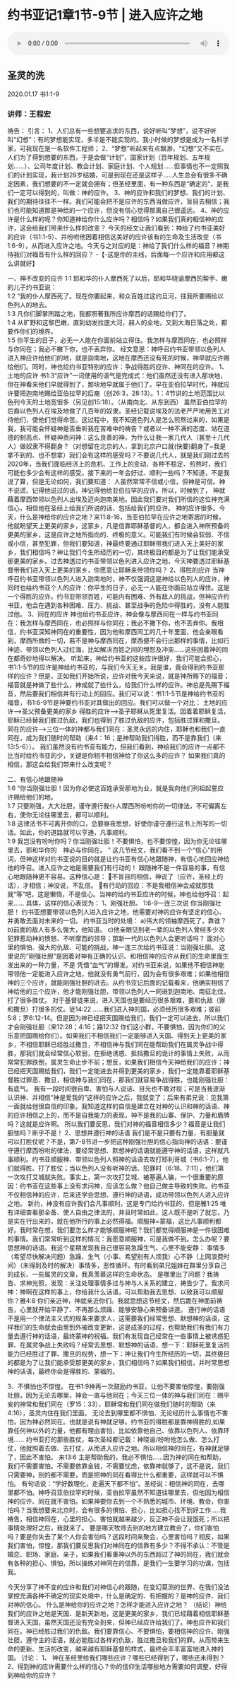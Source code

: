 # 约书亚记1章1节-9节 | 进入应许之地

<audio style="width: 100%;" preload="false" controls controlslist="nodownload"><source src="https://file.simai.life/audio/mp3/2021/shu_1-1-9.mp3" type="audio/mpeg">Your browser does not support the audio element.</audio>

## 圣灵的洗
2020.01.17 
书1:1-9
### 讲师：王程宏

祷告：
引言：
1、人们总有一些想要追求的东西，说好听叫“梦想”，说不好听叫“幻想”；有的梦想能实现，多半是不能实现的。我小时候的梦想是成为一名科学家，可我现在是一名软件工程师；
2、“梦想”听起来有点飘渺，“幻想”又不实在。人们为了得到想要的东西，于是会做“计划”，国家计划（百年规划、五年规划……）、公司年度计划、教会计划、家庭计划、个人规划……但事情也不一定照我们的计划实现，我计划28岁结婚，可是到现在还是这样子…..人生总会有很多不确定因素，我们想要的不一定就会拥有；但圣经里面，有一种东西是“确定的”，是我们一定可以得到的，叫做：神的应许。
3、神的应许和我们的梦想、我们的计划、我们的期待往往不一样。我们可能会把不是应许的东西当做应许，盲目去相信；我们也可能知道那是神给的一个应许，但没有信心觉得那离自己很遥远。
4、神的应许是什么样的呢？你知道神给你什么应许吗？相信吗？如果我们真的相信神的应许，这会给我们带来什么样的改变？ 
今天的经文让我们看到：神给了约书亚美好的应许（书1:1-5）、并吩咐他因着相信这美好的应许该有的生命及生活改变（书1:6-9），从而进入应许之地。今天与之对应的是：神给了我们什么样的福音？神期待我们对福音有什么样的回应？ -【-这是你的主线，后面每一个应许和应用都这么讲就好】

一、神不改变的应许
1:1  耶和华的仆人摩西死了以后，耶和华晓谕摩西的帮手、嫩的儿子约书亚说：  
1:2  “我的仆人摩西死了。现在你要起来，和众百姓过这约旦河，往我所要赐给以色列人的地去。  
1:3  凡你们脚掌所踏之地，我都照著我所应许摩西的话赐给你们了。  
1:4  从旷野和这黎巴嫩，直到幼发拉底大河，赫人的全地，又到大海日落之处，都要作你们的境界。  
1:5  你平生的日子，必无一人能在你面前站立得住。我怎样与摩西同在，也必照样与你同在；我必不撇下你，也不丢弃你。
经文意思：神呼召约书亚带领以色列人进入神应许给他们的地，就是迦南地，这地在摩西还没有死的时候，神早就应许赐给他们。同时，神也给约书亚特别的应许：争战得胜的应许、神同在的应许。
1、土地的应许
书1:3“应许”一词使用的语气是完成式：他们虽然还没有进入那块地，但在神看来他们早就得到了，那块地早就属于他们了。早在亚伯拉罕时代，神就应许要把迦南地赐给亚伯拉罕的后裔（创26:3，28:13）。1：4节讲的土地范围比以色列今天的土地宽很多（另见创15:18）。（从南向北、从东到西）
虽然亚伯拉罕的后裔以色列人在埃及地做了几百年的奴隶。圣经记载说埃及的法老严严地用苦工对待他们，使他们觉得命苦。这过程中，我不知道色列人是怎么煎熬过来的，如果是我，我可能会怀疑神是否垂听我在苦难中的祷告？或者以一种不满的态度、站在道德的制高点、怀疑神责问神：这么良善的神，为什么让我一家几代人（甚至十几代人）做奴隶不得翻身？（对想留在北京的人，拿到北京户口就(快要)翻身了~我是拿不到的、也不想拿）我们会有这样的感受吗？不要说几代人，就是我们刚过去的2020年，当我们面临经济上的危机、工作上的变动、各种不稳定、煎熬时，我们可能也多少会有这样的感受。接下来的一年会好过、顺利一些吗？不知道，不是我说了算，但是无论如何，我们要知道：
人虽然常常不信或小信，但神是可信。神不说谎、记得他说过的话，神记得他给亚伯拉罕的应许。所以，时候到了， 神就藉着摩西带领以色列人出埃及迈向迦南美地。因此我们要对我们所信的这位神充满信心，相信他在圣经上给我们所说的话、包括给我们的应许。
神的应许很多。今天，什么是神给你的应许之地？来11:8-16，当亚伯拉罕在应许之地寄居的时候，他就盼望天上更美的家乡，这家乡，凡是信靠耶稣基督的人，都会进入神所预备的更美的家乡，这是应许之地所指向的、终极的意义。可能我们有时候会软弱、不信或小信，甚至犯罪，但我们要知道，神最终要通过耶稣带我们进入天上美好的家乡，我们相信吗？神让我们今生所经历的一切，其终极目的都是为了让我们能承受那更美的家乡。过去神透过约书亚带领以色列进入应许之地，今天神要透过耶稣基督带我们进入天上更美的家乡，你愿意让耶稣来带领你吗？
2、得胜的应许
当神呼召约书亚带领以色列人进入迦南地时，神不仅强调这是神给以色列人的应许，神同时也给约书亚个人的应许：你平生的日子，必无一人能在你面前站立得住。这是一个得胜的应许。约书亚带领百姓，可能内有困难、外有敌人的挑战，但神应许约书亚，他会在遇到各种困难、压力、挑战、甚至战争的危险中得胜的，没有人能胜过他。
3、同在的应许
神也给约书亚应许，神会像与摩西同在一样与约书亚同在：我怎样与摩西同在，也必照样与你同在；我必不撇下你，也不丢弃你。我相信，约书亚深知神同在的重要性，因为他和摩西同工的几十年里面，他会亲眼看到，摩西所做的一切，若不是神与摩西同在，摩西便不会行出那样的事情，比如行神迹、带领以色列人过红海，比如解决百姓之间的埋怨及冲突……这些因着神的同在都奇妙地得以解决。
    听起来，神给约书亚的这些应许很好，我们可能会担心，书1:1-5节的应许是神给约书亚的，与我们今天无关。我是谁，竟会得到约书亚那样的应许？但是，正如我们开始所说，应许对我今天来说，就是神所赐下的福音；福音就是神做了些什么，神成就了些什么，给我们什么样的应许。神总是先赐下福音，然后要我们相信并有行动上的回应。我们可以说：书1:1-5节是神给约书亚的福音，书1:6-9节是神要约书亚对其做出的回应。我们可以做一个对比：
土地的应许——>圣父预备更美的家乡
得胜的应许——>圣子耶稣从死里复活。因着着耶稣复活，耶稣已经替我们胜过仇敌，我们也得到了胜过仇敌的应许，包括胜过罪和撒旦。
同在的应许——>三位一体的神都与我们同在：圣灵永远的内住，耶稣也和我们一直同在，成为我们随时的帮助（来4：16；是神帮助我们得胜，而不是靠我们（来13:5-6））。
我们虽然没有约书亚有能力，但我们看到，神给我们的应许一点都不比当时给约书亚的少，关键是你相不相信神给了你这么多的应许？
如果我们真的相信，那这会给我们带来什么改变呢？

二、有信心地跟随神	
1:6  “你当刚强壮胆！因为你必使这百姓承受那地为业，就是我向他们列祖起誓应许赐给他们的地。  
1:7  只要刚强，大大壮胆，谨守遵行我仆人摩西所吩咐你的一切律法，不可偏离左右，使你无论往哪里去，都可以顺利。  
1:8  这律法书不可离开你的口，总要昼夜思想，好使你谨守遵行这书上所写的一切话。如此，你的道路就可以亨通，凡事顺利。  
1:9  我岂没有吩咐你吗？你当刚强壮胆！不要惧怕，也不要惊惶，因为你无论往哪里去，耶和华你的　神必与你同在。 ”
这几节经文，我们看不到一个“信心”的用词，但神这样对约书亚说的目的就是让约书亚有信心地跟随神，有信心地回应神给他的呼召。进入应许之地是需要我们有行动的！
跟随神不是一件容易的事，有信心地跟随神更不容易。这种信心是：
不盲目的相信，神说了（应许，圣经上的话），才相信；神没说，不乱信。
有行动的回应：不是我相信神会成就那我就“等”吧，这是懒惰，不是信心。当神的给约书亚应许的时候，神也给他呼召：起来……
具体，这样的信心表现为：
1、刚强壮胆。
1:6-9一连三次说 你当刚强壮胆！ 
约书亚想要带领以色列人进入应许之地，他需要对神的应许有坚定的信心、并勇敢去面对未来的一切。
约书亚当时的处境：
a)伟大的领袖摩西死了，靠谁？
b)前面的敌人有多么强大，他知道。
c)他亲眼见到老一辈的以色列人曾经多少次犯罪惹动神的愤怒、不听摩西的领导；那新一代的以色列人会更听话吗？
面对心里的惧怕、强大的仇敌、可能的挑战，神一连三次给约书亚说：当刚强壮胆。
这里说的“刚强壮胆”是因着对神有正确的认识、和相信神的应许从我们的生命里面生发出来的一种力量，不是 凭借“血气”的爆发。对约书亚来说，如果他不相信神能带领他一定能进入应许之地，他就没有勇气前行，因为会有很多艰难；如果他相信神的三个应许，就能刚强壮胆的进去。从约书亚记后面的记载看来，他确实相信了神给他的三个应许，他才能刚强壮胆，带领以色列人一同进到迦南地、南征北伐，打了很多胜仗。
对于基督徒来说，进入天国也是要经历很多艰难，要和仇敌（罪和撒旦）打很多的仗。徒14:22 ……我们进入神的国，必须经历很多艰难；彼前5:8；罗6:12-14。但是因为神已经把天国赐给我们，我们一定可以进去，所以我们才会刚强壮胆（来12:28；4:16；路12:32 你们这小群，不要惧怕，因为你们的父乐意把国赐给你们）。如果我们不相信我们一定能够进入天国、得到天上更美的家乡，不相信耶稣已经胜过撒旦，不相信神与我们同在能帮助我们在属灵争战中得胜，那我们就会经常信心软弱，在拒绝诱惑、抵挡撒旦的诡计的事情上失败，从而常常犯罪跌倒，属灵生命止步不前；想反，如果我们相信今天神给我们的应许：神已经把天国赐给我们，我们一定能进去并得到更美的家乡，我们一定能靠着耶稣基督胜过罪恶、撒旦，相信神与我们同在，那我们就容易争战得胜，也能刚强壮胆：有底气。
我有一段时间很自卑、害怕与人说话、目光也不敢对视；可是当我逐渐认识神、并相信“神是爱我的”这样的应许之后，我就变了；后来有弟兄说：见我第一面就给他很自信的印象。我知道这样的自信是建立在对神的认识和神的话语、神的应许相信之上的，而不是自我能力的表现，神不是我的山寨、保护、力量和盾牌吗？这就是应许啊。
所以我们要反思，我们对神的福音相信多少？福音是让我们胆怯吗？断乎不是！
2、思想并遵行神的话语
我们是不是只要有力量、有胆量就可以打胜仗呢？不是，第7-8节进一步把这种刚强壮胆的信心指向神的话语：要谨守遵行摩西吩咐的律法，要经常思想、默想神的话语就能遵守神的话语，这样就凡事顺利。约书亚顺服神、带领以色列人照神的话语去攻打耶利哥城（书6:1-7），他们就得胜、打了胜仗；当以色列人没有听神的话、犯罪时（6:18、7:11），他们第一次攻打艾城就失败。事实上，第一次攻打艾城、被基遍人骗，一个很重要的原因：约书亚在这些事上没有求问神，应该怎么做？他自己做主导致的失败。约书亚不仅相信神的应许，后来还学会思想、遵行神的话语，成功带领以色列人进入应许之地。 
新约，神没有应许我们会凡事顺利，这是专门给约书亚的，但是雅1:25 唯有详细查看那全备、使人自由之律法的，并且时常如此，这人既不是听了就忘，乃是实在行出来的，就在他所行的事上必然得福。顺服神=蒙福，这比凡事顺利都好。我时常在想，我们要怎么样才能够顺服神呢？我们都觉得顺服神是一件很困难的事情。我们常常听到这样的情况：我愿意顺服神，可是我做不到。怎么办呢？要思想神的话语。我这个星期发现我自己很容易急躁生气、心里不能安静：
事情多（希望尽快解决问题）急躁、生气（小事、希望别有人烦我）心不静（上网浪费时间）（未得到及时的解决）事情多，恶性循环。有时看到弟兄姐妹在群里分享自己的成长、一些属灵的文章，我真羡慕这样的生命状态。
是哪里出了问题？我祷告、求神光照，发现：关注处理事情多过与神与人关系的建立，祷告少了。我求问神：神啊在这样的事上，你给我什么话语，可以帮助我去思想、以致我可以顺服你？雅4:8 你们亲近神，神就亲近你们。我就思想这节经文，然后跪在神面前祷告，心里就开始平静了、不再那么烦躁、能够安静心来预备讲道。
遵行神的话语不是用一个律法主义式的规条来要求人，这需要我们经常思想、默想神的话语，这样我们的生命就会由里到外被改变更新，这是成圣的过程，也帮助我们有我们有力量去遵行神的话语，最终蒙神的祝福。我们有发现自己经常在一些事情上被诱惑犯罪、在属灵争战上失败吗？经常去思想、默想神的话语，想一下：耶稣死里复活的能力已经胜过了罪、撒旦的权势，想一下：神让我们今生所经历的一切，其终极目的都是为了让我们能承受那更美的家乡，我们相信吗？如果我们相信，并时常思想神的话语，最终你会是得胜的、蒙福的。

3、不惧怕也不惊惶。
在书1:9神再一次鼓励约书亚，让他不要害怕惊惶，要刚强壮胆，因为无论去哪里，神会一直与他同在；今天三位一体的神与我们同在：赐平安的神常和我们同在（罗15：33），耶稣常和我们同在做我们随时的帮助（来4:16），圣灵内住在我们里面。
无论去到哪里都不惧怕、无论经历什么事情也不害怕，因为神必然同在。也就是说有神就足够。约书亚的得胜都是靠神得胜的,如果靠任何神以外的力量，他都有理由害怕，比如依靠他自己、依靠以色列人、依靠环境…… 约书亚打的那些胜仗，每次圣经都记载：神晓谕/吩咐他怎么做、怎么打仗，他就照着去做、去打仗，从而进入应许之地。所以相信神的同在，有神就足够了，因此不害怕。 
来13:6 主是帮助我的，我必不惧怕……因为神的同在和帮助，我们不需要害怕。不需要依靠金钱，不需要忧虑，依靠神就够了，这不是说，我们只需要神，别的都不需要，而是把神的同在看得比什么都重要，这样就可以不惧怕。
有句话说：“学好数理化，走遍天下都不怕”。圣经说：相信神的同在，去哪里都不怕。神呼召亚伯拉罕的时候，亚伯拉罕虽然不知道往哪里去，但他因为相信神的应许、同在就不害怕。如果神要你去到一个不熟悉的城市、环境、教会，你害怕吗？当我想要来北京时，会有很多的惧怕、担心，比如担心找不到好工作…..我祷告，相信神同在，心里的担心、害怕就越来越少，反正神不会让我饿死；所以把事情处理好之后，我就来了。
要是哪天牧师去别的地方建立教会了，你们害怕吗？要是你失去了某个人你会害怕吗？这段时间来聚会，心里害怕吗？相反，如果我们害怕，惊惶，那我们要反思我们对神同在的信靠有多少？不得不承认：不管是婚恋、职场、家庭、亲子，如果我们看重神以外的东西超过了神的同在，我们就会有各种的担心、惧怕，所以操练对神同在的信靠，是我们一生要学习的功课，包括我。

今天分享了神不变的应许和我们对神信心的跟随，在变幻莫测的世界、在我们没法掌控充满各种不确定的现实处境中，什么是确定的、有把握的？是神的应许、我们对神的信心。
什么是神给你的应许之地？怎样才能进入应许之地？
（结论）神给我们的应许之地是天国、是新天新地，这是更美的家乡，我们已经藉着相信耶稣基督进入天国，虽然天国还没有完全到来，但神已经应许给我们了。神也应许和我们同在。神已经胜过我们的仇敌。我们要靠信心、不要惧怕，要相信神的应许、刚强壮胆，遵守主的话语，就必能胜过各样的仇敌，胜过撒旦和我们的罪。从而带来生命的更新、生活的改变，越来越有耶稣基督的样式，最终会丰丰富富地进入神的国。
讨论：
1、 神在圣经里给我们哪些应许？哪些已经得到了，哪些还未得到？
2、得到神的应许需要什么样的信心？你的信仰生活哪些地方需要如何调整，好得到神给你的应许？